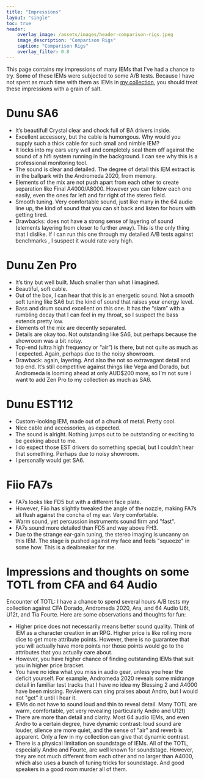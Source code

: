 ```yaml
---
title: "Impressions"
layout: "single"
toc: true
header:
    overlay_image: /assets/images/header-comparison-rigs.jpeg
    image_description: "Comparison Rigs"
    caption: "Comparison Rigs"
    overlay_filter: 0.8
---
```


This page contains my impressions of many IEMs that I've had a chance to try. Some of these IEMs were subjected to some A/B tests. Because I have not spent as much time with them as IEMs in [my collection](/collection.md), you should treat these impressions with a grain of salt.

# Dunu SA6
- It’s beautiful! Crystal clear and chock full of BA drivers inside.
- Excellent accessory, but the cable is humongous. Why would you supply such a thick cable for such small and nimble IEM?
- It locks into my ears very well and completely seal them off against the sound of a hifi system running in the background. I can see why this is a professional monitoring tool.
- The sound is clear and detailed. The degree of detail this IEM extract is in the ballpark with the Andromeda 2020, from memory.
- Elements of the mix are not push apart from each other to create separation like Final A4000/A8000. However you can follow each one easily, even the ones far left and far right of the stereo field.
- Smooth tuning. Very comfortable sound, just like many in the 64 audio line up, the kind of sound that you can sit back and listen for hours with getting tired.
- Drawbacks: does not have a strong sense of layering of sound (elements layering from closer to further away). This is the only thing that I dislike. If I can run this one through my detailed A/B tests against benchmarks , I suspect it would rate very high.

# Dunu Zen Pro
- It’s tiny but well built. Much smaller than what I imagined.
- Beautiful, soft cable.
- Out of the box, I can hear that this is an energetic sound. Not a smooth soft tuning like SA6 but the kind of sound that raises your energy level.
- Bass and drum sound excellent on this one. It has the “slam” with a rumbling decay that I can feel in my throat, so I suspect the bass extends pretty low.
- Elements of the mix are decently separated.
- Details are okay too. Not outstanding like SA6, but perhaps because the showroom was a bit noisy.
- Top-end (ultra high frequency or “air”) is there, but not quite as much as I expected. Again, perhaps due to the noisy showroom.
- Drawback: again, layering. And also the not so extravagant detail and top end. It’s still competitive against things like Vega and Dorado, but Andromeda is looming ahead at only AUD$200 more, so I’m not sure I want to add Zen Pro to my collection as much as SA6.

# Dunu EST112
- Custom-looking IEM, made out of a chunk of metal. Pretty cool.
- Nice cable and accessories, as expected.
- The sound is alright. Nothing jumps out to be outstanding or exciting to be geeking about to me.
- I do expect those EST drivers do something special, but I couldn’t hear that something. Perhaps due to noisy showroom.
- I personally would get SA6.

# Fiio FA7s
- FA7s looks like FD5 but with a different face plate. 
- However, Fiio has slightly tweaked the angle of the nozzle, making FA7s sit flush against the concha of my ear. Very comfortable.
- Warm sound, yet percussion instruments sound firm and "fast".
- FA7s sound more detailed than FD5 and way above FH3.
- Due to the strange ear-gain tuning, the stereo imaging is uncanny on this IEM. The stage is pushed against my face and feels "squeeze" in some how. This is a dealbreaker for me.

# Impressions and thoughts on some TOTL from CFA and 64 Audio
Encounter of TOTL: I have a chance to spend several hours A/B tests my collection against CFA Dorado, Andromeda 2020, Ara, and 64 Audio U6t, U12t, and Tia Fourte. Here are some observations and thoughts for fun:
- Higher price does not necessarily means better sound quality. Think of IEM as a character creation in an RPG. Higher price is like rolling more dice to get more attribute points. However, there is no guarantee that you will actually have more points nor those points would go to the attributes that you actually care about.
- However, you have higher chance of finding outstanding IEMs that suit you in higher price bracket.
- You have no idea what you miss in audio gear, unless you hear the deficit yourself. For example, Andromeda 2020 reveals some midrange detail in familiar test tracks that I have no idea my Blessing 2 and A4000 have been missing. Reviewers can sing praises about Andro, but I would not "get" it until I hear it.
- IEMs do not have to sound loud and thin to reveal detail. Many TOTL are warm, comfortable, yet very revealing (particularly Andro and U12t)
- There are more than detail and clarity. Most 64 audio IEMs, and even Andro to a certain degree, have dynamic contrast: loud sound are louder, silence are more quiet, and the sense of "air" and reverb is apparent. Only a few in my collection can give that dynamic contrast.
- There is a physical limitation on soundstage of IEMs. All of the TOTL, especially Andro and Fourte, are well known for soundstage. However, they are not much different from each other and no larger than A4000, which also uses a bunch of tuning tricks for soundstage. And good speakers in a good room murder all of them.